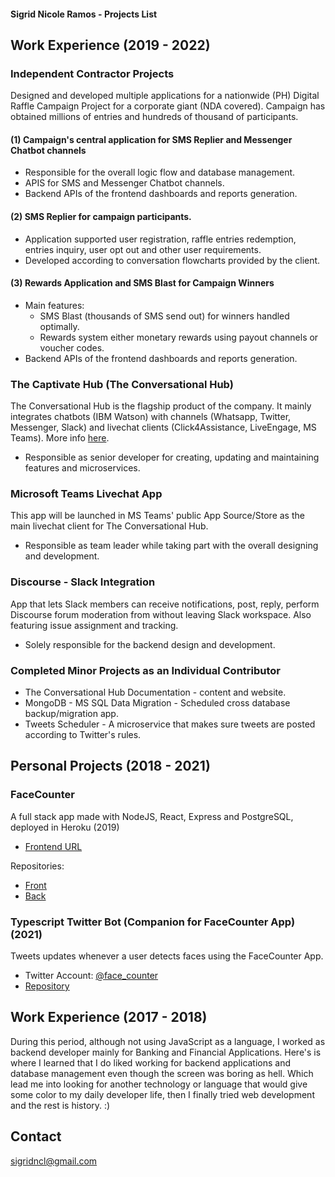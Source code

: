 #### Sigrid Nicole Ramos - Projects List

## Work Experience (2019 - 2022)

### Independent Contractor Projects
Designed and developed multiple applications for a nationwide (PH) Digital Raffle Campaign Project for a corporate giant (NDA covered). Campaign has obtained millions of entries and hundreds of thousand of participants.

#### (1) Campaign's central application for SMS Replier and Messenger Chatbot channels 
- Responsible for the overall logic flow and database management.
- APIS for SMS and Messenger Chatbot channels.
- Backend APIs of the frontend dashboards and reports generation. 

####  (2) SMS Replier for campaign participants. 
- Application supported user registration, raffle entries redemption, entries inquiry, user opt out and other user requirements. 
- Developed according to conversation flowcharts provided by the client.

#### (3) Rewards Application and SMS Blast for Campaign Winners 
- Main features:
	- SMS Blast (thousands of SMS send out) for winners handled optimally.
	- Rewards system either monetary rewards using payout channels or voucher codes.
- Backend APIs of the frontend dashboards and reports generation. 

### The Captivate Hub (The Conversational Hub)

The Conversational Hub is the flagship product of the company. It mainly integrates chatbots (IBM Watson) with channels (Whatsapp,
Twitter, Messenger, Slack) and livechat clients (Click4Assistance, LiveEngage, MS Teams). More info [here](https://manual.captivat.io/).

- Responsible as senior developer for creating, updating and maintaining features and microservices.


### Microsoft Teams Livechat App

This app will be launched in MS Teams' public App Source/Store as the main livechat client for The Conversational Hub.

- Responsible as team leader while taking part with the overall designing and development.

### Discourse - Slack Integration

App that lets Slack members can receive notifications, post, reply, perform Discourse forum moderation from without leaving Slack workspace. Also featuring issue assignment and tracking.

- Solely responsible for the backend design and development.

### Completed Minor Projects as an Individual Contributor

- The Conversational Hub Documentation - content and website.
- MongoDB - MS SQL Data Migration - Scheduled cross database backup/migration app.
- Tweets Scheduler - A microservice that makes sure tweets are
posted according to Twitter's rules.


## Personal Projects (2018 - 2021)

### FaceCounter

A full stack app made with NodeJS, React, Express and PostgreSQL, deployed in Heroku (2019)

- [Frontend URL](https://facecounter.herokuapp.com/)

Repositories:
- [Front](https://github.com/sigridnicole/face-detection)
- [Back](https://github.com/sigridnicole/face-detection-api)

### Typescript Twitter Bot (Companion for FaceCounter App) (2021)

Tweets updates whenever a user detects faces using the FaceCounter App.

- Twitter Account: [@face_counter](https://twitter.com/face_counter)
- [Repository](https://github.com/sigridnicole/ts-twitter-bot)


## Work Experience (2017 - 2018)
During this period, although not using JavaScript as a language, I worked as backend developer mainly for Banking and Financial Applications. Here's is where I learned that I do liked working for backend applications and database management even though the screen was boring as hell. Which lead me into looking for another technology or language that would give some color to my daily developer life, then I finally tried web development and the rest is history. :)

## Contact
sigridncl@gmail.com
